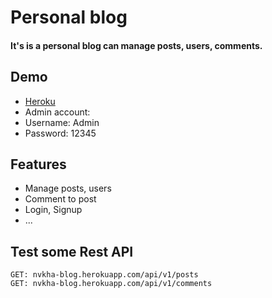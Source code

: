 # Personal blog

#### It's is a personal blog can manage posts, users, comments.


## Demo 
- [Heroku](https://nvkha-blog.herokuapp.com/)
- Admin account:
- Username: Admin
- Password: 12345


## Features
- Manage posts, users
- Comment to post
- Login, Signup
- ...

## Test some Rest API
```
GET: nvkha-blog.herokuapp.com/api/v1/posts
GET: nvkha-blog.herokuapp.com/api/v1/comments
```

